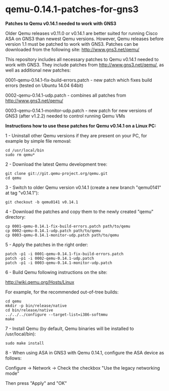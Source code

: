 qemu-0.14.1-patches-for-gns3
============================

**Patches to Qemu v0.14.1 needed to work with GNS3**

Older Qemu releases v0.11.0 or v0.14.1 are better suited for running Cisco ASA on GNS3 than newest Qemu versions.
However, Qemu releases before version 1.1 must be patched to work with GNS3.
Patches can be downloaded from the following site:
http://www.gns3.net/qemu/

This repository includes all necessary patches to Qemu v0.14.1 needed to work with GNS3.
They include patches from http://www.gns3.net/qemu/, as well as additional new patches:

0001-qemu-0.14.1-fix-build-errors.patch - new patch which fixes build errors (tested on Ubuntu 14.04 64bit)

0002-qemu-0.14.1-udp.patch - combines all patches from http://www.gns3.net/qemu/

0003-qemu-0.14.1-monitor-udp.patch - new patch for new versions of GNS3 (after v1.2.2) needed to control running Qemu VMs


**Instructions how to use these patches for Qemu v0.14.1 on a Linux PC:**

1 - Uninstall other Qemu versions if they are present on your PC, for example by simple file removal:

```
cd /usr/local/bin
sudo rm qemu*
```

2 - Download the latest Qemu development tree:

```
git clone git://git.qemu-project.org/qemu.git
cd qemu
```

3 - Switch to older Qemu version v0.14.1 (create a new branch "qemu0141" at tag "v0.14.1"):

```
git checkout -b qemu0141 v0.14.1
```

4 - Download the patches and copy them to the newly created "qemu" directory:

```
cp 0001-qemu-0.14.1-fix-build-errors.patch path/to/qemu
cp 0002-qemu-0.14.1-udp.patch path/to/qemu
cp 0003-qemu-0.14.1-monitor-udp.patch path/to/qemu
```

5 - Apply the patches in the right order:

```
patch -p1 -i 0001-qemu-0.14.1-fix-build-errors.patch
patch -p1 -i 0002-qemu-0.14.1-udp.patch
patch -p1 -i 0003-qemu-0.14.1-monitor-udp.patch
```

6 - Build Qemu following instructions on the site:

http://wiki.qemu.org/Hosts/Linux

For example, for the recommended out-of-tree builds:

```
cd qemu
mkdir -p bin/release/native
cd bin/release/native
../../../configure --target-list=i386-softmmu
make
```

7 - Install Qemu (by default, Qemu binaries will be installed to /usr/local/bin):

```
sudo make install
```

8 - When using ASA in GNS3 with Qemu 0.14.1, configure the ASA device as follows:

Configure -> Network -> Check the checkbox "Use the legacy networking mode"

Then press "Apply" and "OK"

